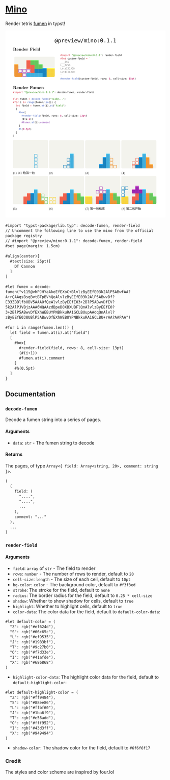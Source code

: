 # [Mino](https://github.com/Enter-tainer/mino)

Render tetris [fumen](https://harddrop.com/fumen/) in typst!

![](mino.svg)


````typ
#import "typst-package/lib.typ": decode-fumen, render-field
// Uncomment the following line to use the mino from the official package registry
// #import "@preview/mino:0.1.1": decode-fumen, render-field
#set page(margin: 1.5cm)

#align(center)[
  #text(size: 25pt)[
    DT Cannon
  ]
]

#let fumen = decode-fumen("v115@vhPJHYaAkeEfEXoC+BlvlzByEEfE03k2AlP5ABwfAA?A+rQAAqsBsqBvtBTpBVhQeAlvlzByEEfE03k2AlP5ABwvDf?E33ZBBlfbOBV5AAAOfQeAlvlzByEEfE03+2BlP5ABwvDfEV?5k2AlPJVBjzAAA6WQAAzdBpeB0XBXUBFlQnAlvlzByEEfE0?3+2BlP5ABwvDfEXhWEBUYPNBkkuRA1GCLBUupAAdqQnAlvl?zByEEfE038UBlP5ABwvDfEXhWEBUYPNBkkuRA1GCLBU+rAA?AAPAA")

#for i in range(fumen.len()) {
  let field = fumen.at(i).at("field")
  [
    #box[
      #render-field(field, rows: 8, cell-size: 13pt) 
      (#(i+1))
      #fumen.at(i).comment
    ]
    #h(0.5pt)
  ]
}

````

## Documentation

### `decode-fumen`

Decode a fumen string into a series of pages.

#### Arguments

* `data`: `str` - The fumen string to decode

#### Returns

The pages, of type `Array<{ field: Array<string, 20>, comment: string }>`.

```
(
  (
    field: (
      "....",
      "....",
      ...
    ),
    comment: "..."
  ),
  ...
)
```

### `render-field`

#### Arguments

* `field`: `array` of `str` - The field to render
* `rows`: `number` - The number of rows to render, default to `20`
* `cell-size`: `length` - The size of each cell, default to `10pt`
* `bg-color`: `color` - The background color, default to `#f3f3ed`
* `stroke`: The stroke for the field, default to `none`
* `radius`: The border radius for the field, default to `0.25 * cell-size`
* `shadow`: Whether to show shadow for cells, default to `true`
* `highlight`: Whether to highlight cells, default to `true`
* `color-data`: The color data for the field, default to `default-color-data`: 
```typst
#let default-color = (
  "Z": rgb("#ef624d"),
  "S": rgb("#66c65c"),
  "L": rgb("#ef9535"),
  "J": rgb("#1983bf"),
  "T": rgb("#9c27b0"),
  "O": rgb("#f7d33e"),
  "I": rgb("#41afde"),
  "X": rgb("#686868")
)
```
* `highlight-color-data`: The highlight color data for the field, default to `default-highlight-color`: 
```typst
#let default-highlight-color = (
  "Z": rgb("#ff9484"),
  "S": rgb("#88ee86"),
  "L": rgb("#ffbf60"),
  "J": rgb("#1ba6f9"),
  "T": rgb("#e56add"),
  "O": rgb("#fff952"),
  "I": rgb("#43d3ff"),
  "X": rgb("#949494")
)
```
* `shadow-color`: The shadow color for the field, default to `#6f6f6f17`

### Credit

The styles and color scheme are inspired by four.lol
